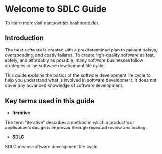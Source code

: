 # Welcome to SDLC Guide

To learn more visit [nancywrites.hashnode.dev](https://nancywrites.hashnode.dev/software-development-life-cycle#heading-sdlc-methodologies).


## Introduction
The best software is created with a pre-determined plan to prevent delays, overspending, and costly failures. To create high-quality software as fast, safely, and affordably as possible, many software businesses follow strategies in the software development life cycle.

This guide explains the basics of the software development life cycle to help you understand what is involved in software development. It does not cover any advanced knowledge of software development.


## Key terms used in this guide
* **Iterative**

The term "iterative" describes a method in which a product's or application's design is improved through repeated review and testing.

* **SDLC**

SDLC means software development life cycle.
